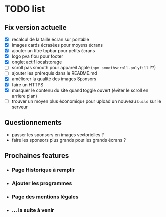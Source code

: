 # TODO list

## Fix version actuelle

* [x] recalcul de la taille écran sur portable
* [x] images cards écrasées pour moyens écrans
* [x] ajouter un titre topbar pour petits écrans
* [x] logo pva flou pour footer
* [x] onglet actif localstorage
* [ ] scroll pas smooth pour appareil Apple (`npm smoothscroll-polyfill` ??)
* [ ] ajouter les prérequis dans le README.md
* [x] améliorer la qualité des images Sponsors
* [x] faire un HTTPS
* [x] masquer le contenu du site quand toggle ouvert (éviter le scroll en arrière plan)
* [ ] trouver un moyen plus économique pour upload un nouveau `build` sur le serveur

## Questionnements

* passer les sponsors en images vectorielles ?
* faire les sponsors plus grands pour les grands écrans ?

## Prochaines features

* ### Page Historique à remplir
* ### Ajouter les programmes
* ### Page des mentions légales
* ### ... la suite à venir

